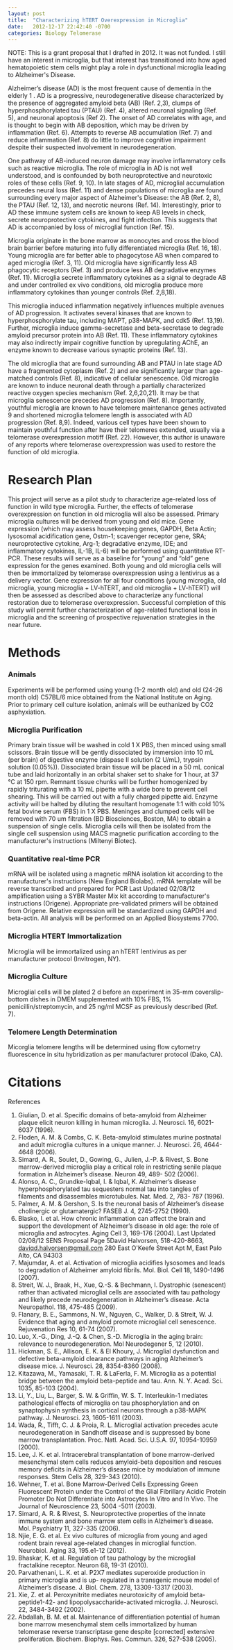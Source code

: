 ```yaml
---
layout: post
title:  "Characterizing hTERT Overexpression in Microglia"
date:   2012-12-17 22:42:40 -0700
categories: Biology Telomerase
---
```

NOTE: This is a grant proposal that I drafted in 2012. It was not funded. I still have an interest in microglia, but that interest has transitioned into how aged hematopoietic stem cells might play a role in dysfunctional microglia leading to Alzheimer's Disease.

Alzheimer’s disease (AD) is the most frequent cause of dementia in the elderly 1 . AD is a
progressive, neurodegenerative disease characterized by the presence of aggregated amyloid beta
(AB) (Ref. 2,3), clumps of hyperphosphorylated tau (PTAU) (Ref. 4), altered neuronal signaling (Ref. 5), and neuronal
apoptosis (Ref 2). The onset of AD correlates with age, and is thought to begin with AB deposition, which
may be driven by inflammation (Ref. 6). Attempts to reverse AB accumulation (Ref. 7) and reduce inflammation (Ref. 8) do
little to improve cognitive impairment despite their suspected involvement in neurodegeneration.

One pathway of AB-induced neuron damage may involve inflammatory cells such as reactive
microglia. The role of microglia in AD is not well understood, and is confounded by both
neuroprotective and neurotoxic roles of these cells (Ref. 9, 10). In late stages of AD, microglial accumulation
precedes neural loss (Ref. 11) and dense populations of microglia are found surrounding every major aspect of
Alzheimer's Disease: the AB (Ref. 2, 8), the PTAU (Ref. 12, 13), and necrotic neurons (Ref. 14). Interestingly, prior to AD these
immune system cells are known to keep AB levels in check, secrete neuroprotective cytokines, and
fight infection. This suggests that AD is accompanied by loss of microglial function (Ref. 15).

Microglia originate in the bone marrow as monocytes and cross the blood brain barrier before
maturing into fully differentiated microglia (Ref. 16, 18). Young microglia are far better able to phagocytose AB
when compared to aged microglia (Ref. 3, 11). Old microglia have significantly less AB phagocytic receptors (Ref. 3)
and produce less AB degradative enzymes (Ref. 11). Microglia secrete inflammatory cytokines as a signal to
degrade AB and under controlled ex vivo conditions, old microglia produce more inflammatory
cytokines than younger controls (Ref. 2,8,18).

This microglia induced inflammation negatively influences multiple avenues of AD
progression. It activates several kinases that are known to hyperphosphorylate tau, including MAPT,
p38-MAPK, and cdk5 (Ref. 13,19). Further, microglia induce gamma-secretase and beta-secretase to degrade
amyloid precursor protein into AB (Ref. 11). These inflammatory cytokines may also indirectly impair
cognitive function by upregulating AChE, an enzyme known to decrease various synaptic proteins (Ref. 13).

The old microglia that are found surrounding AB and PTAU in late stage AD have a fragmented
cytoplasm (Ref. 2) and are significantly larger than age-matched controls (Ref. 8), indicative of cellular senescence.
Old microglia are known to induce neuronal death through a partially characterized reactive oxygen
species mechanism (Ref. 2,6,20,21). It may be that microglia senescence precedes AD progression (Ref. 8). Importantly,
youthful microglia are known to have telomere maintenance genes activated 9 and shortened microglia
telomere length is associated with AD progression (Ref. 8,9). Indeed, various cell types have been shown to
maintain youthful function after have their telomeres extended, usually via a telomerase overexpression
motiff (Ref. 22). However, this author is unaware of any reports where telomerase overexpression was used to
restore the function of old microglia.

# Research Plan
This project will serve as a pilot study to characterize age-related loss of function in wild type
microglia. Further, the effects of telomerase overexpression on function in old microglia will also be
assessed. Primary microglia cultures will be derived from young and old mice. Gene expression (which
may assess housekeeping genes, GAPDH, Beta Actin; lysosomal acidification gene, Ostm-1; scavenger
receptor gene, SRA; neuroprotective cytokine, Arg-1; degradative enzyme, IDE; and inflammatory
cytokines, IL-1B, IL-6) will be performed using quantitative RT-PCR. These results will serve as a
baseline for “young” and “old” gene expression for the genes examined. Both young and old microglia
cells will then be immortalized by telomerase overexpression using a lentivirus as a delivery vector.
Gene expression for all four conditions (young microglia, old microglia, young microglia + LV-hTERT,
and old microglia + LV-hTERT) will then be assessed as described above to characterize any functional
restoration due to telomerase overexpression. Successful completion of this study will permit further
characterization of age-related functional loss in microglia and the screening of prospective
rejuvenation strategies in the near future.

# Methods

### Animals
Experiments will be performed using young (1–2 month old) and old (24-26 month old) C57BL/6 mice
obtained from the National Institute on Aging. Prior to primary cell culture isolation, animals will be
euthanized by CO2 asphyxiation.

### Microglia Purification
Primary brain tissue will be washed in cold 1 X PBS, then minced using small scissors. Brain tissue
will be gently dissociated by immersion into 10 mL (per brain) of digestive enzyme (dispase II solution
(2 U/mL), trypsin solution (0.05%)). Dissociated brain tissue will be placed in a 50 mL conical tube
and laid horizontally in an orbital shaker set to shake for 1 hour, at 37 °C at 150 rpm. Remnant tissue
chunks will be further homogenized by rapidly triturating with a 10 mL pipette with a wide bore to
prevent cell shearing. This will be carried out with a fully charged pipette aid. Enzyme activity will be
halted by diluting the resultant homogenate 1:1 with cold 10% fetal bovine serum (FBS) in 1 X PBS.
Meninges and clumped cells will be removed with 70 um filtration (BD Biosciences, Boston, MA) to
obtain a suspension of single cells. Microglia cells will then be isolated from the single cell suspension
using MACS magnetic purification according to the manufacturer's instructions (Miltenyi Biotec).

### Quantitative real-time PCR
mRNA will be isolated using a magnetic mRNA isolation kit according to the manufacturer's
instructions (New England Biolabs). mRNA template will be reverse transcribed and prepared for PCR
Last Updated 02/08/12 amplification using a SYBR Master Mix kit according to manufacturer's instructions (Origene).
Appropriate pre-validated primers will be obtained from Origene. Relative expression will be
standardized using GAPDH and beta-actin. All analysis will be performed on an Applied Biosystems
7700.

### Microglia HTERT Immortalization
Microglia will be immortalized using an hTERT lentivirus as per manufacturer protocol (Invitrogen,
NY).

### Microglia Culture
Microglial cells will be plated 2 d before an experiment in 35-mm coverslip-bottom dishes in DMEM
supplemented with 10% FBS, 1% penicillin/streptomycin, and 25 ng/ml MCSF as previously
described (Ref. 7).

### Telomere Length Determination
Micorglia telomere lengths will be determined using flow cytometry fluorescence in situ hybridization
as per manufacturer protocol (Dako, CA).

# Citations

References
1. Giulian, D. et al. Specific domains of beta-amyloid from Alzheimer plaque elicit neuron killing in
human microglia. J. Neurosci. 16, 6021-6037 (1996).
2. Floden, A. M. & Combs, C. K. Beta-amyloid stimulates murine postnatal and adult microglia
cultures in a unique manner. J. Neurosci. 26, 4644-4648 (2006).
3. Simard, A. R., Soulet, D., Gowing, G., Julien, J.-P. & Rivest, S. Bone marrow-derived microglia
play a critical role in restricting senile plaque formation in Alzheimer’s disease. Neuron 49, 489-
502 (2006).
4. Alonso, A. C., Grundke-Iqbal, I. & Iqbal, K. Alzheimer’s disease hyperphosphorylated tau
sequesters normal tau into tangles of filaments and disassembles microtubules. Nat. Med. 2, 783-
787 (1996).
5. Palmer, A. M. & Gershon, S. Is the neuronal basis of Alzheimer’s disease cholinergic or
glutamatergic? FASEB J. 4, 2745-2752 (1990).
6. Blasko, I. et al. How chronic inflammation can affect the brain and support the development of
Alzheimer’s disease in old age: the role of microglia and astrocytes. Aging Cell 3, 169-176 (2004).
Last Updated 02/08/12
SENS Proposal
Page 5David Halvorsen, 518-420-8663, daviqd.halvorsen@gmail.com
280 East O'Keefe Street Apt M, East Palo Alto, CA 94303
7. Majumdar, A. et al. Activation of microglia acidifies lysosomes and leads to degradation of
Alzheimer amyloid fibrils. Mol. Biol. Cell 18, 1490-1496 (2007).
8. Streit, W. J., Braak, H., Xue, Q.-S. & Bechmann, I. Dystrophic (senescent) rather than activated
microglial cells are associated with tau pathology and likely precede neurodegeneration in
Alzheimer’s disease. Acta Neuropathol. 118, 475-485 (2009).
9. Flanary, B. E., Sammons, N. W., Nguyen, C., Walker, D. & Streit, W. J. Evidence that aging and
amyloid promote microglial cell senescence. Rejuvenation Res 10, 61-74 (2007).
10. Luo, X.-G., Ding, J.-Q. & Chen, S.-D. Microglia in the aging brain: relevance to
neurodegeneration. Mol Neurodegener 5, 12 (2010).
11. Hickman, S. E., Allison, E. K. & El Khoury, J. Microglial dysfunction and defective beta-amyloid
clearance pathways in aging Alzheimer’s disease mice. J. Neurosci. 28, 8354-8360 (2008).
12. Kitazawa, M., Yamasaki, T. R. & LaFerla, F. M. Microglia as a potential bridge between the
amyloid beta-peptide and tau. Ann. N. Y. Acad. Sci. 1035, 85-103 (2004).
13. Li, Y., Liu, L., Barger, S. W. & Griffin, W. S. T. Interleukin-1 mediates pathological effects of
microglia on tau phosphorylation and on synaptophysin synthesis in cortical neurons through a
p38-MAPK pathway. J. Neurosci. 23, 1605-1611 (2003).
14. Wada, R., Tifft, C. J. & Proia, R. L. Microglial activation precedes acute neurodegeneration in
Sandhoff disease and is suppressed by bone marrow transplantation. Proc. Natl. Acad. Sci. U.S.A.
97, 10954-10959 (2000).
15. Lee, J. K. et al. Intracerebral transplantation of bone marrow-derived mesenchymal stem cells
reduces amyloid-beta deposition and rescues memory deficits in Alzheimer’s disease mice by
modulation of immune responses. Stem Cells 28, 329-343 (2010).
16. Wehner, T. et al. Bone Marrow-Derived Cells Expressing Green Fluorescent Protein under the
Control of the Glial Fibrillary Acidic Protein Promoter Do Not Differentiate into Astrocytes In
Vitro and In Vivo. The Journal of Neuroscience 23, 5004 -5011 (2003).
17. Simard, A. R. & Rivest, S. Neuroprotective properties of the innate immune system and bone
marrow stem cells in Alzheimer’s disease. Mol. Psychiatry 11, 327-335 (2006).
18. Njie, E. G. et al. Ex vivo cultures of microglia from young and aged rodent brain reveal age-related
changes in microglial function. Neurobiol. Aging 33, 195.e1-12 (2012).
19. Bhaskar, K. et al. Regulation of tau pathology by the microglial fractalkine receptor. Neuron 68,
19-31 (2010).
20. Parvathenani, L. K. et al. P2X7 mediates superoxide production in primary microglia and is up-
regulated in a transgenic mouse model of Alzheimer’s disease. J. Biol. Chem. 278, 13309-13317
(2003).
21. Xie, Z. et al. Peroxynitrite mediates neurotoxicity of amyloid beta-peptide1-42- and
lipopolysaccharide-activated microglia. J. Neurosci. 22, 3484-3492 (2002).
22. Abdallah, B. M. et al. Maintenance of differentiation potential of human bone marrow
mesenchymal stem cells immortalized by human telomerase reverse transcriptase gene despite
[corrected] extensive proliferation. Biochem. Biophys. Res. Commun. 326, 527-538 (2005).
